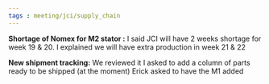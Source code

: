 ```yaml
---
tags : meeting/jci/supply_chain
---
```


**Shortage of Nomex for M2 stator :**
I said JCI will have 2 weeks shortage for week 19 & 20.
I explained we will have extra production in week 21 & 22

**New shipment tracking:**
We reviewed it
I asked to add a column of parts ready to be shipped (at the moment)
Erick asked to have the M1 added

